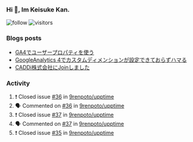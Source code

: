 ### Hi 👋, Im Keisuke Kan.

<!--
**9renpoto/9renpoto** is a ✨ _special_ ✨ repository because its `README.md` (this file) appears on your GitHub profile.

Here are some ideas to get you started:

- 🔭 I’m currently working on ...
- 🌱 I’m currently learning ...
- 👯 I’m looking to collaborate on ...
- 🤔 I’m looking for help with ...
- 💬 Ask me about ...
- 📫 How to reach me: ...
- 😄 Pronouns: ...
- ⚡ Fun fact: ...
-->

![follow](https://img.shields.io/github/followers/9renpoto?label=Follow&style=social)
![visitors](https://komarev.com/ghpvc/?username=9renpoto&label=Profile%20views&color=0e75b6&style=flat)

### Blogs posts

<!-- BLOG-POST-LIST:START -->
- [GA4でユーザープロパティを使う](https://9renpoto.dev/2021/02/21/google-analytics-4-user-properties/)
- [GoogleAnalytics 4でカスタムディメンションが設定できておらずハマる](https://9renpoto.dev/2021/02/13/google-analytics-4/)
- [CADDi株式会社にJoinしました](https://9renpoto.dev/2020/12/05/join/)
<!-- BLOG-POST-LIST:END -->

### Activity

<!--START_SECTION:activity-->
1. ❗️ Closed issue [#36](https://github.com/9renpoto/upptime/issues/36) in [9renpoto/upptime](https://github.com/9renpoto/upptime)
2. 🗣 Commented on [#36](https://github.com/9renpoto/upptime/issues/36) in [9renpoto/upptime](https://github.com/9renpoto/upptime)
3. ❗️ Closed issue [#37](https://github.com/9renpoto/upptime/issues/37) in [9renpoto/upptime](https://github.com/9renpoto/upptime)
4. 🗣 Commented on [#37](https://github.com/9renpoto/upptime/issues/37) in [9renpoto/upptime](https://github.com/9renpoto/upptime)
5. ❗️ Closed issue [#35](https://github.com/9renpoto/upptime/issues/35) in [9renpoto/upptime](https://github.com/9renpoto/upptime)
<!--END_SECTION:activity-->

<!--START_SECTION:waka-->
<!--END_SECTION:waka-->